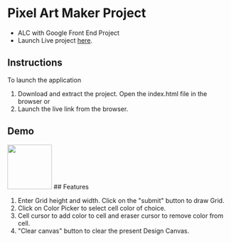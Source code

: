 # Pixel Art Maker Project
 * ALC with Google Front End Project
 * Launch Live project [here](https://doltitol.github.io/Pixel-Art-Maker/).

## Instructions

  To launch the application
  1. Download and extract the project. Open the index.html file in the browser or
  2. Launch the live link from the browser.
## Demo
   <img src="images/eraser.ico" Width="100" height="100" >
## Features

  1. Enter Grid height and width. Click on the "submit" button to draw Grid.
  2. Click on Color Picker to select cell color of choice.
  3. Cell cursor to add color to cell and eraser cursor to remove color from cell.
  4. "Clear canvas" button to clear the present Design Canvas.
